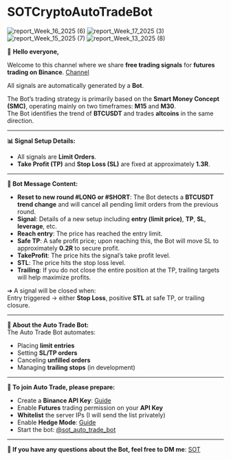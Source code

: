 # SOTCryptoAutoTradeBot

![report_Week_16_2025 (6)](https://github.com/user-attachments/assets/5aec61c0-f797-41ff-8f8a-a861e0989c62)
![report_Week_17_2025 (3)](https://github.com/user-attachments/assets/5eb143a6-fb39-4b06-95a8-92a827d22189)
![report_Week_15_2025 (7)](https://github.com/user-attachments/assets/6b9dd9e3-c634-474f-9e07-2ea5daaa2412)
![report_Week_13_2025 (8)](https://github.com/user-attachments/assets/e1550554-e471-48ae-8c7d-50984e4243d4)


🚀 **Hello everyone,**

Welcome to this channel where we share **free trading signals** for **futures trading on Binance**.  [Channel](https://t.me/sotcforme)

All signals are automatically generated by a **Bot**.

The Bot’s trading strategy is primarily based on the **Smart Money Concept (SMC)**, operating mainly on two timeframes: **M15** and **M30**.  
The Bot identifies the trend of **BTCUSDT** and trades **altcoins** in the same direction.

---

**📊 Signal Setup Details:**  
- All signals are **Limit Orders**.  
- **Take Profit (TP)** and **Stop Loss (SL)** are fixed at approximately **1.3R**.

---

**💬 Bot Message Content:**  
- **Reset to new round #LONG or #SHORT**: The Bot detects a **BTCUSDT trend change** and will cancel all pending limit orders from the previous round.  
- **Signal**: Details of a new setup including **entry (limit price)**, **TP**, **SL**, **leverage**, etc.  
- **Reach entry**: The price has reached the entry limit.  
- **Safe TP**: A safe profit price; upon reaching this, the Bot will move SL to approximately **0.2R** to secure profit.  
- **TakeProfit**: The price hits the signal’s take profit level.  
- **STL**: The price hits the stop loss level.  
- **Trailing**: If you do not close the entire position at the TP, trailing targets will help maximize profits.

➔ A signal will be closed when:  
Entry triggered → either **Stop Loss**, positive **STL** at safe TP, or trailing closure.

---


**🤖 About the Auto Trade Bot:**  
The Auto Trade Bot automates:  
- Placing **limit entries**  
- Setting **SL/TP orders**  
- Canceling **unfilled orders**  
- Managing **trailing stops** (in development)

---

**🔧 To join Auto Trade, please prepare:**  
- Create a **Binance API Key**: [Guide](https://www.binance.com/en/support/faq/detail/360002502072)  
- Enable **Futures** trading permission on your **API Key**  
- **Whitelist** the server IPs (I will send the list privately)  
- Enable **Hedge Mode**: [Guide](https://www.binance.com/en/support/faq/detail/360041513552)  
- Start the bot: [@sot_auto_trade_bot](https://t.me/sot_auto_trade_bot)

---

**💬 If you have any questions about the Bot, feel free to DM me**: [SOT](https://t.me/sotnecacfen)
